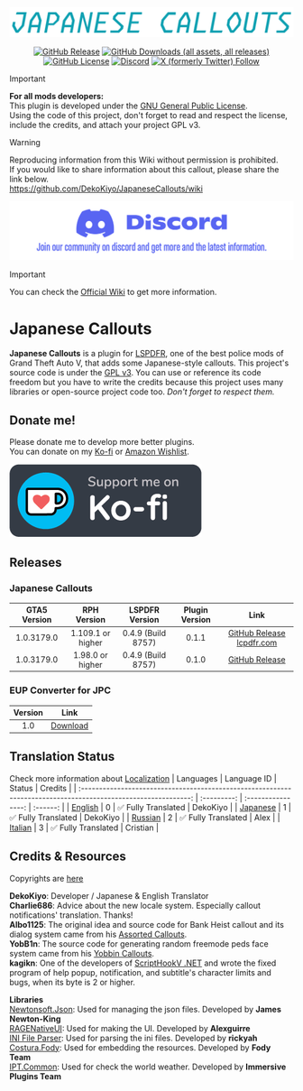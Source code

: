
<p align="center">
<img src="./Image/Logo.png">
</p>

<p align="center">
    <a href="https://github.com/DekoKiyo/JapaneseCallouts/releases/latest"><img alt="GitHub Release" src="https://img.shields.io/github/v/release/DekoKiyo/JapaneseCallouts?style=flat&logo=GitHub&label=Latest%20Release"></a>
    <a href="https://github.com/DekoKiyo/JapaneseCallouts/releases/latest"><img alt="GitHub Downloads (all assets, all releases)" src="https://img.shields.io/github/downloads/DekoKiyo/JapaneseCallouts/total?style=flat&logo=GitHub&label=Downloads"></a>
    <a href="https://github.com/DekoKiyo/JapaneseCallouts?tab=GPL-3.0-1-ov-file#readme"><img alt="GitHub License" src="https://img.shields.io/github/license/DekoKiyo/JapaneseCallouts?style=flat&logo=GitHub&label=GPL%20License"></a>
    <a href="https://discord.gg/aBer7YvDPA"><img alt="Discord" src="https://img.shields.io/discord/1067619328670830682?style=flat&logo=Discord&label=Discord%20Server"></a>
    <a href="https://twitter.com/DekoKiyomori"><img alt="X (formerly Twitter) Follow" src="https://img.shields.io/twitter/follow/DekoKiyomori?style=social&logo=X"></a>
</p>

> [!IMPORTANT]
> **For all mods developers:**<br/>
> This plugin is developed under the [GNU General Public License](https://github.com/DekoKiyo/JapaneseCallouts?tab=GPL-3.0-1-ov-file#readme).<br/>
> Using the code of this project, don't forget to read and respect the license, include the credits, and attach your project GPL v3.

> [!WARNING]
> Reproducing information from this Wiki without permission is prohibited.<br/>
> If you would like to share information about this callout, please share the link below.<br/>
> https://github.com/DekoKiyo/JapaneseCallouts/wiki

[![Discord](./Image/Discord.png)](https://discord.gg/aBer7YvDPA)

> [!IMPORTANT]
> You can check the [Official Wiki](https://github.com/DekoKiyo/JapaneseCallouts/wiki) to get more information.

# Japanese Callouts
**Japanese Callouts** is a plugin for [LSPDFR](https://www.lcpdfr.com/lspdfr), one of the best police mods of Grand Theft Auto V, that adds some Japanese-style callouts. This project's source code is under the [GPL v3](https://github.com/DekoKiyo/JapaneseCallouts?tab=GPL-3.0-1-ov-file#readme). You can use or reference its code freedom but you have to write the credits because this project uses many libraries or open-source project code too. _Don't forget to respect them._

## Donate me!
Please donate me to develop more better plugins.<br/>
You can donate on my [Ko-fi](https://ko-fi.com/dekokiyo) or [Amazon Wishlist](https://www.amazon.jp/hz/wishlist/ls/FBE1V5T8HB1M?ref_=wl_share).

[![ko-fi](https://raw.githubusercontent.com/DekoKiyo/JapaneseCallouts/main/Image/Ko-fi.png)](https://ko-fi.com/dekokiyo)

## Releases
### Japanese Callouts
| GTA5 Version |    RPH Version    |   LSPDFR Version   | Plugin Version |                                                                                      Link                                                                                       |
| :----------: | :---------------: | :----------------: | :------------: | :-----------------------------------------------------------------------------------------------------------------------------------------------------------------------------: |
|  1.0.3179.0  | 1.109.1 or higher | 0.4.9 (Build 8757) |     0.1.1      | [GitHub Release](https://github.com/DekoKiyo/JapaneseCallouts/releases/tag/0.1.1) [lcpdfr.com](https://www.lcpdfr.com/downloads/gta5mods/scripts/47879-japanese-callouts-beta/) |
|  1.0.3179.0  | 1.98.0 or higher  | 0.4.9 (Build 8757) |     0.1.0      |                                               [GitHub Release](https://github.com/DekoKiyo/JapaneseCallouts/releases/tag/0.1.0.0)                                               |

### EUP Converter for JPC
| Version |                                               Link                                                |
| :-----: | :-----------------------------------------------------------------------------------------------: |
|   1.0   | [Download](https://github.com/DekoKiyo/JapaneseCallouts/releases/download/0.1.1/EUPConverter.zip) |

## Translation Status
Check more information about [Localization](https://github.com/DekoKiyo/JapaneseCallouts/wiki/Localization)
|                                                   Languages                                                    | Language ID |       Status       | Credits  |
| :------------------------------------------------------------------------------------------------------------: | :---------: | :----------------: | :------: |
| [English](https://github.com/DekoKiyo/JapaneseCallouts/blob/crowdin/JapaneseCallouts/Localization/en-US.json)  |      0      | ✅ Fully Translated | DekoKiyo |
| [Japanese](https://github.com/DekoKiyo/JapaneseCallouts/blob/crowdin/JapaneseCallouts/Localization/ja-JP.json) |      1      | ✅ Fully Translated | DekoKiyo |
| [Russian](https://github.com/DekoKiyo/JapaneseCallouts/blob/crowdin/JapaneseCallouts/Localization/ru-RU.json)  |      2      | ✅ Fully Translated |   Alex   |
| [Italian](https://github.com/DekoKiyo/JapaneseCallouts/blob/crowdin/JapaneseCallouts/Localization/it-IT.json)  |      3      | ✅ Fully Translated | Cristian |

## Credits & Resources
Copyrights are [here](https://github.com/DekoKiyo/JapaneseCallouts/wiki/Copyrights)

**DekoKiyo**: Developer / Japanese & English Translator<br/>
**Charlie686**: Advice about the new locale system. Especially callout notifications' translation. Thanks!<br/>
**Albo1125**: The original idea and source code for Bank Heist callout and its dialog system came from his [Assorted Callouts](https://github.com/Albo1125/Assorted-Callouts).<br/>
**YobB1n**: The source code for generating random freemode peds face system came from his [Yobbin Callouts](https://github.com/YobB1n/YobbinCallouts).<br/>
**kagikn**: One of the developers of [ScriptHookV .NET](https://github.com/scripthookvdotnet/scripthookvdotnet) and wrote the fixed program of help popup, notification, and subtitle's character limits and bugs, when its byte is 2 or higher.<br/>

**Libraries**<br/>
[Newtonsoft.Json](https://www.newtonsoft.com/json): Used for managing the json files. Developed by **James Newton-King**<br/>
[RAGENativeUI](https://github.com/Alexguirre/RAGENativeUI): Used for making the UI. Developed by **Alexguirre**<br/>
[INI File Parser](https://github.com/rickyah/ini-parser): Used for parsing the ini files. Developed by **rickyah**<br/>
[Costura.Fody](https://github.com/Fody/Costura): Used for embedding the resources. Developed by **Fody Team**<br/>
[IPT.Common](https://github.com/Immersive-Plugins-Team/IPT.Common): Used for check the world weather. Developed by **Immersive Plugins Team**